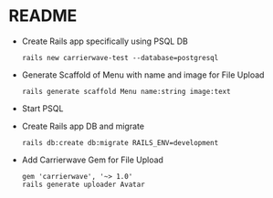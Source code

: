 # README

* Create Rails app specifically using PSQL DB
  ```
  rails new carrierwave-test --database=postgresql
  ```

* Generate Scaffold of Menu with name and image for File Upload
  ```
  rails generate scaffold Menu name:string image:text
  ```

* Start PSQL
* Create Rails app DB and migrate
  ```
  rails db:create db:migrate RAILS_ENV=development
  ```
* Add Carrierwave Gem for File Upload
  ```
  gem 'carrierwave', '~> 1.0'
  rails generate uploader Avatar
  ```
